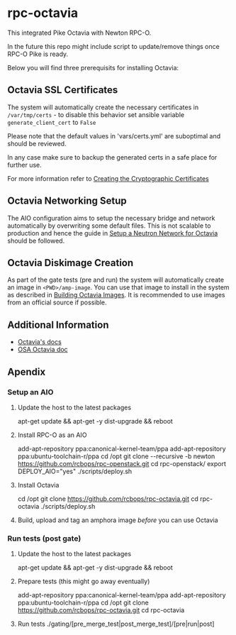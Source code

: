 # rpc-octavia

This integrated Pike Octavia with Newton RPC-O.

In the future this repo might include script to update/remove things
once RPC-O Pike is ready.

Below you will find three prerequisits for installing Octavia:

## Octavia SSL Certificates
The system will automatically create the necessary certificates in `/var/tmp/certs` -
to disable this behavior set ansible variable `generate_client_cert` to `False`

Please note that the default values in 'vars/certs.yml' are suboptimal and should
be reviewed.

In any case make sure to backup the generated certs in a safe place for further use.

For more information refer to [Creating the Cryptographic Certificates](https://docs.openstack.org/openstack-ansible-os_octavia/latest/configure-octavia.html#creating-the-cryptographic-certificates)

## Octavia Networking Setup
The AIO configuration aims to setup the necessary bridge and network automatically
by overwriting some default files. This is not scalable to production and hence
the guide in [Setup a Neutron Network for Octavia](https://docs.openstack.org/openstack-ansible-os_octavia/latest/configure-octavia.html#setup-a-neutron-network-for-use-by-octavia)
should be followed.

## Octavia Diskimage Creation
As part of the gate tests (pre and run) the system will automatically create an image in `<PWD>/amp-image`. You can use that image to install in the system as described in [Building Octavia Images](https://docs.openstack.org/openstack-ansible-os_octavia/latest/configure-octavia.html#building-octavia-images). It is recommended to use images from an official source if possible.

## Additional Information
* [Octavia's docs](https://docs.openstack.org/octavia/latest/)
* [OSA Octavia doc](https://docs.openstack.org/openstack-ansible-os_octavia/latest/index.html)

## Apendix
### Setup an AIO

1. Update the host to the latest packages

    apt-get update && apt-get -y dist-upgrade && reboot

2. Install RPC-O as an AIO

    add-apt-repository ppa:canonical-kernel-team/ppa
    add-apt-repository ppa:ubuntu-toolchain-r/ppa
    cd /opt
    git clone --recursive -b  newton https://github.com/rcbops/rpc-openstack.git
    cd rpc-openstack/
    export DEPLOY_AIO="yes"
    ./scripts/deploy.sh

3. Install Octavia

    cd /opt
    git clone https://github.com/rcbops/rpc-octavia.git
    cd rpc-octavia
    ./scripts/deploy.sh

4. Build, upload and tag an amphora image *before* you can use Octavia

### Run tests (post gate)
1. Update the host to the latest packages

    apt-get update && apt-get -y dist-upgrade && reboot

2. Prepare tests (this might go away eventually)

    add-apt-repository ppa:canonical-kernel-team/ppa
    add-apt-repository ppa:ubuntu-toolchain-r/ppa
    cd /opt
    git clone https://github.com/rcbops/rpc-octavia.git
    cd rpc-octavia

3. Run tests
    ./gating/[pre_merge_test|post_merge_test]/[pre|run|post]


